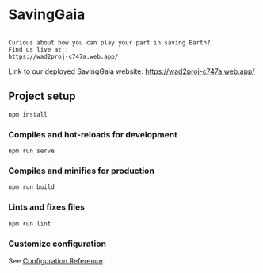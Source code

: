 # SavingGaia
```

Curious about how you can play your part in saving Earth?
Find us live at :
https://wad2proj-c747a.web.app/
```

Link to our deployed SavingGaia website: https://wad2proj-c747a.web.app/

## Project setup
```
npm install
```

### Compiles and hot-reloads for development
```
npm run serve
```

### Compiles and minifies for production
```
npm run build
```

### Lints and fixes files
```
npm run lint
```

### Customize configuration
See [Configuration Reference](https://cli.vuejs.org/config/).
